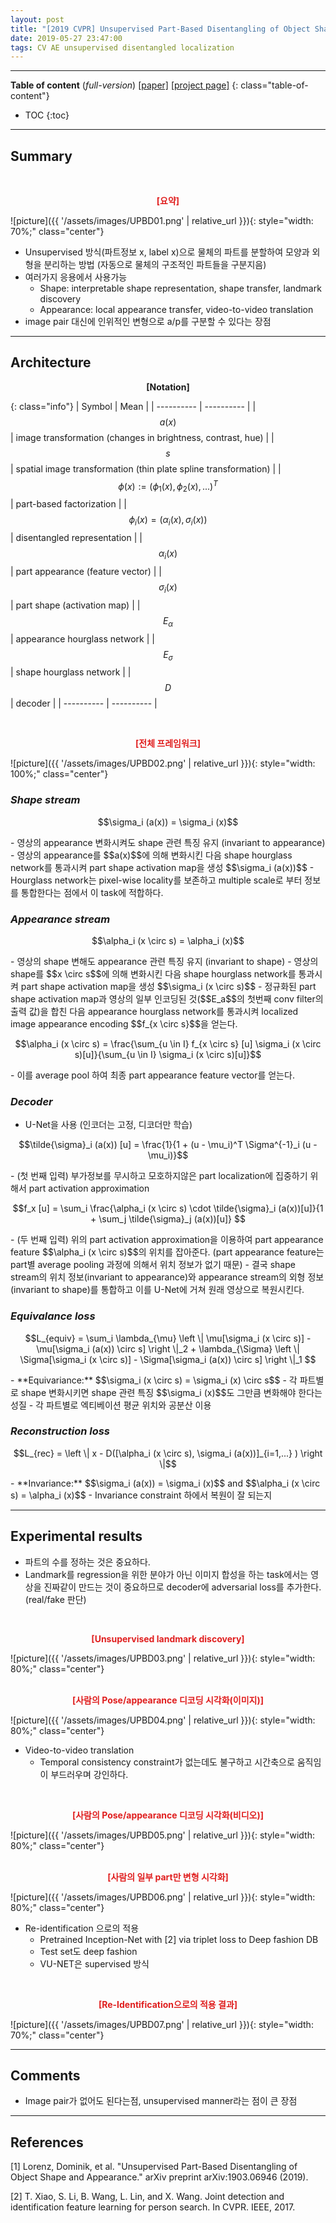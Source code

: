 ```yaml
---
layout: post
title: "[2019 CVPR] Unsupervised Part-Based Disentangling of Object Shape and Appearance"
date: 2019-05-27 23:47:00
tags: CV AE unsupervised disentangled localization
---
```


<!--more-->

---

**Table of content** (*full-version*)
[[paper]](https://arxiv.org/pdf/1903.06946.pdf) [[project page]](https://compvis.github.io/unsupervised-disentangling/)
{: class="table-of-content"}
* TOC
{:toc}

---

## Summary

<br/>
<p align="center" style="color: #e01f1f; font-weight: bold;">[요약]</p>
![picture]({{ '/assets/images/UPBD01.png' | relative_url }}){: style="width: 70%;" class="center"}
<br/>


- Unsupervised 방식(파트정보 x, label x)으로 물체의 파트를 분할하여 모양과 외형을 분리하는 방법 (자동으로 물체의 구조적인 파트들을 구분지음)
- 여러가지 응용에서 사용가능
  - Shape: interpretable shape representation, shape transfer, landmark discovery
  - Appearance: local appearance transfer, video-to-video translation
- image pair 대신에 인위적인 변형으로 a/p를 구분할 수 있다는 장점

---

## Architecture

<p align="center" style="font-weight: bold;">
[Notation]
</p>

{: class="info"}
| Symbol | Mean |
| ---------- | ---------- |
| $$a(x)$$ | image transformation (changes in brightness, contrast, hue) |
| $$s$$ | spatial image transformation (thin plate spline transformation) |
| $$\phi(x) := (\phi_1 (x), \phi_2 (x), ... )^T$$ | part-based factorization |
| $$\phi_i (x) = (\alpha_i (x), \sigma_i (x))$$ | disentangled representation |
| $$\alpha_i (x)$$ | part appearance (feature vector) |
| $$\sigma_i (x)$$ | part shape (activation map) |
| $$\mathit{E}_\alpha$$ | appearance hourglass network |
| $$\mathit{E}_\sigma$$ | shape hourglass network |
| $$\mathit{D}$$ | decoder |
| ---------- | ---------- |

<br/>
<p align="center" style="color: #e01f1f; font-weight: bold;">[전체 프레임워크]</p>
![picture]({{ '/assets/images/UPBD02.png' | relative_url }}){: style="width: 100%;" class="center"}
<br/>


### *Shape stream*
<p align="center">$$\sigma_i (a(x)) = \sigma_i (x)$$</p>
- 영상의 appearance 변화시켜도 shape 관련 특징 유지 (invariant to appearance) 
- 영상의 appearance를 $$a(x)$$에 의해 변화시킨 다음 shape hourglass network를 통과시켜 part shape activation map을 생성 $$\sigma_i (a(x))$$
- Hourglass network는 pixel-wise locality를 보존하고 multiple scale로 부터 정보를 통합한다는 점에서 이 task에 적합하다.
<br/>


### *Appearance stream*
<p align="center">$$\alpha_i (x \circ s) = \alpha_i (x)$$</p>
- 영상의 shape 변해도 appearance 관련 특징 유지 (invariant to shape)
- 영상의 shape를 $$x \circ s$$에 의해 변화시킨 다음 shape hourglass network를 통과시켜 part shape activation map을 생성 $$\sigma_i (x \circ s)$$
- 정규화된 part shape activation map과 영상의 일부 인코딩된 것($$E_a$$의 첫번째 conv filter의 출력 값)을 합친 다음 appearance hourglass network를 통과시켜 localized image appearance encoding $$f_{x \circ s}$$을 얻는다.
<p align="center">$$\alpha_i (x \circ s) = \frac{\sum_{u \in I} f_{x \circ s} [u] \sigma_i (x \circ s)[u]}{\sum_{u \in I} \sigma_i (x \circ s)[u]}$$</p>
- 이를 average pool 하여 최종 part appearance feature vector를 얻는다.
<br/>
  
### *Decoder*
- U-Net을 사용 (인코더는 고정, 디코더만 학습)
<p align="center">$$\tilde{\sigma}_i (a(x)) [u] = \frac{1}{1 + (u - \mu_i)^T \Sigma^{-1}_i (u - \mu_i)}$$</p>
- (첫 번째 입력) 부가정보를 무시하고 모호하지않은 part localization에 집중하기 위해서 part activation approximation
<p align="center">$$f_x [u] = \sum_i \frac{\alpha_i (x \circ s) \cdot \tilde{\sigma}_i (a(x))[u]}{1 + \sum_j \tilde{\sigma}_j (a(x))[u]} $$</p>
- (두 번째 입력) 위의 part activation approximation을 이용하여 part appearance feature $$\alpha_i (x \circ s)$$의 위치를 잡아준다. (part appearance feature는 part별 average pooling 과정에 의해서 위치 정보가 없기 때문)
- 결국 shape stream의 위치 정보(invariant to appearance)와 appearance stream의 외형 정보(invariant to shape)를 통합하고 이를 U-Net에 거쳐 원래 영상으로 복원시킨다.
<br/>
  
### *Equivalance loss*
<p align="center">$$L_{equiv} = \sum_i \lambda_{\mu} \left \| \mu[\sigma_i (x \circ s)] - \mu[\sigma_i (a(x)) \circ s] \right \|_2 + \lambda_{\Sigma} \left \| \Sigma[\sigma_i (x \circ s)] - \Sigma[\sigma_i (a(x)) \circ s] \right \|_1 $$</p>
- **Equivariance:** $$\sigma_i (x \circ s) = \sigma_i (x) \circ s$$
- 각 파트별로 shape 변화시키면 shape 관련 특징 $$\sigma_i (x)$$도 그만큼 변화해야 한다는 성질
- 각 파트별로 엑티베이션 평균 위치와 공분산 이용
<br/>
  
### *Reconstruction loss*
<p align="center">$$L_{rec} = \left \| x - D([\alpha_i (x \circ s), \sigma_i (a(x))]_{i=1,...} ) \right \|$$</p>
- **Invariance:** $$\sigma_i (a(x)) = \sigma_i (x)$$ and $$\alpha_i (x \circ s) = \alpha_i (x)$$
- Invariance constraint 하에서 복원이 잘 되는지
<br/>

---
  
## Experimental results

- 파트의 수를 정하는 것은 중요하다. 
- Landmark를 regression을 위한 분야가 아닌 이미지 합성을 하는 task에서는 영상을 진짜같이 만드는 것이 중요하므로 decoder에 adversarial loss를 추가한다. (real/fake 판단)


<br/>
<p align="center" style="color: #e01f1f; font-weight: bold;">[Unsupervised landmark discovery]</p>
![picture]({{ '/assets/images/UPBD03.png' | relative_url }}){: style="width: 80%;" class="center"}
<br/>

<br/>
<p align="center" style="color: #e01f1f; font-weight: bold;">[사람의 Pose/appearance 디코딩 시각화(이미지)]</p>
![picture]({{ '/assets/images/UPBD04.png' | relative_url }}){: style="width: 80%;" class="center"}
<br/>



- Video-to-video translation
  - Temporal consistency constraint가 없는데도 불구하고 시간축으로 움직임이 부드러우며 강인하다.

<br/>
<p align="center" style="color: #e01f1f; font-weight: bold;">[사람의 Pose/appearance 디코딩 시각화(비디오)]</p>
![picture]({{ '/assets/images/UPBD05.png' | relative_url }}){: style="width: 80%;" class="center"}
<br/>

<br/>
<p align="center" style="color: #e01f1f; font-weight: bold;">[사람의 일부 part만 변형 시각화]</p>
![picture]({{ '/assets/images/UPBD06.png' | relative_url }}){: style="width: 80%;" class="center"}
<br/>


- Re-identification 으로의 적용
  - Pretrained Inception-Net with [2] via triplet loss to Deep fashion DB
  - Test set도 deep fashion
  - VU-NET은 supervised 방식

<br/>
<p align="center" style="color: #e01f1f; font-weight: bold;">[Re-Identification으로의 적용 결과]</p>
![picture]({{ '/assets/images/UPBD07.png' | relative_url }}){: style="width: 70%;" class="center"}
<br/>




---

## Comments

- Image pair가 없어도 된다는점, unsupervised manner라는 점이 큰 장점

---

## References

[1] Lorenz, Dominik, et al. "Unsupervised Part-Based Disentangling of Object Shape and Appearance." arXiv preprint arXiv:1903.06946 (2019).

[2] T. Xiao, S. Li, B. Wang, L. Lin, and X. Wang. Joint detection and identification feature learning for person search. In
CVPR. IEEE, 2017.
